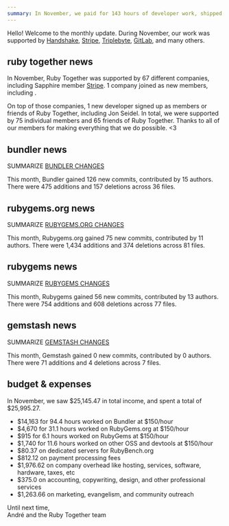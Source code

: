 ```yaml
---
summary: In November, we paid for 143 hours of developer work, shipped a RubyGems security release, and hired some security-focused help.
---
```


Hello! Welcome to the monthly update. During November, our work was supported by [Handshake](https://handshake.org), [Stripe](https://stripe.com), [Triplebyte](https://triplebyte.com/os/rubytogether), [GitLab](https://about.gitlab.com/), and many others.

## ruby together news



In November, Ruby Together was supported by 67 different companies, including Sapphire member [Stripe](https://stripe.com). 1 company joined as new members, including .

On top of those companies, 1 new developer signed up as members or friends of Ruby Together, including Jon Seidel. In total, we were supported by 75 individual members and 65 friends of Ruby Together. Thanks to all of our members for making everything that we do possible. &lt;3

## bundler news

SUMMARIZE [BUNDLER CHANGES](https://github.com/bundler/bundler/compare/master@%7B2018-10-01%7D...master@%7B2018-11-01%7D)

This month, Bundler gained 126 new commits, contributed by 15 authors. There were 475 additions and 157 deletions across 36 files.

## rubygems.org news

SUMMARIZE [RUBYGEMS.ORG CHANGES](https://github.com/rubygems/rubygems.org/compare/master@%7B2018-10-01%7D...master@%7B2018-11-01%7D)

This month, Rubygems.org gained 75 new commits, contributed by 11 authors. There were 1,434 additions and 374 deletions across 81 files.

## rubygems news

SUMMARIZE [RUBYGEMS CHANGES](https://github.com/rubygems/rubygems/compare/master@%7B2018-10-01%7D...master@%7B2018-11-01%7D)

This month, Rubygems gained 56 new commits, contributed by 13 authors. There were 754 additions and 608 deletions across 77 files.

## gemstash news

SUMMARIZE [GEMSTASH CHANGES](https://github.com/bundler/gemstash/compare/master@%7B2018-10-01%7D...master@%7B2018-11-01%7D)

This month, Gemstash gained 0 new commits, contributed by 0 authors. There were 71 additions and 4 deletions across 7 files.

## budget &amp; expenses

In November, we saw $25,145.47 in total income, and spent a total of $25,995.27.

* $14,163 for 94.4 hours worked on Bundler at $150/hour
* $4,670 for 31.1 hours worked on RubyGems.org at $150/hour
* $915 for 6.1 hours worked on RubyGems at $150/hour
* $1,740 for 11.6 hours worked on other OSS and devtools at $150/hour
* $80.37 on dedicated servers for RubyBench.org
* $812.12 on payment processing fees
* $1,976.62 on company overhead like hosting, services, software, hardware, taxes, etc
* $375.0 on accounting, copywriting, design, and other professional services
* $1,263.66 on marketing, evangelism, and community outreach

Until next time,<br>
André and the Ruby Together team